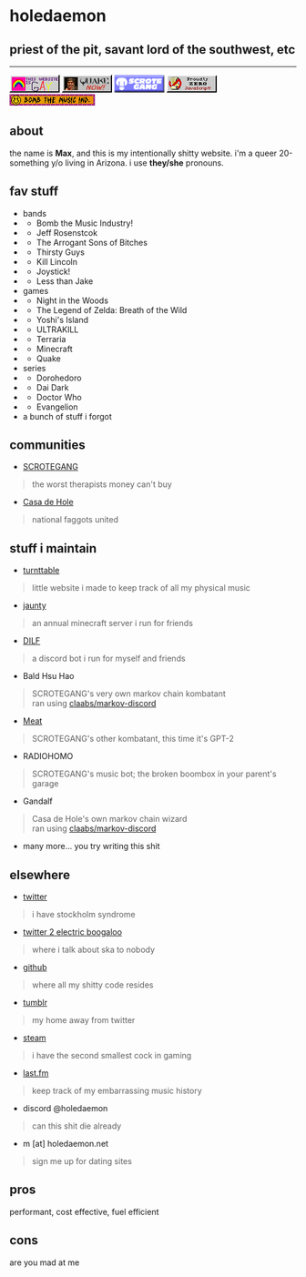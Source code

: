 # holedaemon
## priest of the pit, savant lord of the southwest, etc

---

![gay.gif](/static/gay.gif) ![quake.gif](/static/quake.gif) ![scrote.png](/static/scrotegang.png) ![javascript.png](/static/javascript.png) 
![btmi.gif](/static/btmi.gif)

## about

the name is **Max**, and this is my intentionally shitty website. i'm a queer 20-something y/o living in Arizona. i use **they/she** pronouns.

## fav stuff
- bands
- - Bomb the Music Industry!
- - Jeff Rosenstcok
- - The Arrogant Sons of Bitches
- - Thirsty Guys
- - Kill Lincoln
- - Joystick!
- - Less than Jake
- games
- - Night in the Woods
- - The Legend of Zelda: Breath of the Wild
- - Yoshi's Island
- - ULTRAKILL
- - Terraria
- - Minecraft
- - Quake
- series
- - Dorohedoro
- - Dai Dark
- - Doctor Who
- - Evangelion
- a bunch of stuff i forgot

## communities
- [SCROTEGANG](https://twitter.com/SCROTEGANG)
> the worst therapists money can't buy
- [Casa de Hole](https://hole.casa)
> national faggots united

## stuff i maintain
- [turnttable](https://turnttable.holedaemon.net)
> little website i made to keep track of all my physical music
- [jaunty](https://jaunty.fun)
> an annual minecraft server i run for friends
- [DILF](https://bot.holedaemon.net)
> a discord bot i run for myself and friends
- Bald Hsu Hao
> SCROTEGANG's very own markov chain kombatant  
ran using [claabs/markov-discord](https://github.com/claabs/markov-discord)
- [Meat](https://github.com/SCROTEGANG/meat)
> SCROTEGANG's other kombatant, this time it's GPT-2
- RADIOHOMO
> SCROTEGANG's music bot; the broken boombox in your parent's garage
- Gandalf
> Casa de Hole's own markov chain wizard  
ran using [claabs/markov-discord](https://github.com/claabs/markov-discord)
- many more... you try writing this shit


## elsewhere
- [twitter](https://twitter.com/holedaemon)
> i have stockholm syndrome
- [twitter 2 electric boogaloo](https://twitter.com/skampactdisc)
> where i talk about ska to nobody
- [github](https://github.com/holedaemon)
> where all my shitty code resides
- [tumblr](https://holedaemon.tumblr.com)
> my home away from twitter
- [steam](https://steamcommunity.com/id/holedaemon)
> i have the second smallest cock in gaming
- [last.fm](https://last.fm/user/holedaemon)
> keep track of my embarrassing music history
- discord @holedaemon
> can this shit die already
- m [at] holedaemon.net
> sign me up for dating sites

## pros
performant, cost effective, fuel efficient

## cons
are you mad at me